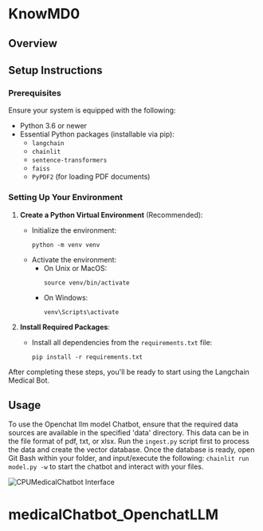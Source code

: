 # KnowMD0

## Overview

## Setup Instructions

### Prerequisites
Ensure your system is equipped with the following:
- Python 3.6 or newer
- Essential Python packages (installable via pip):
  - `langchain`
  - `chainlit`
  - `sentence-transformers`
  - `faiss`
  - `PyPDF2` (for loading PDF documents)

### Setting Up Your Environment
1. **Create a Python Virtual Environment** (Recommended):
   - Initialize the environment: 
     ```
     python -m venv venv
     ```
   - Activate the environment:
     - On Unix or MacOS: 
       ```
       source venv/bin/activate
       ```
     - On Windows: 
       ```
       venv\Scripts\activate
       ```

2. **Install Required Packages**:
   - Install all dependencies from the `requirements.txt` file:
     ```
     pip install -r requirements.txt
     ```

After completing these steps, you'll be ready to start using the Langchain Medical Bot.

## Usage
To use the Openchat llm model Chatbot, ensure that the required data sources are available in the specified 'data' directory. This data can be in the file format of pdf, txt, or xlsx. Run the `ingest.py` script first to process the data and create the vector database. Once the database is ready, open Git Bash within your folder, and input/execute the following: `chainlit run model.py -w` to start the chatbot and interact with your files.

![CPUMedicalChatbot Interface](images/Architecture.png)
# medicalChatbot_OpenchatLLM
